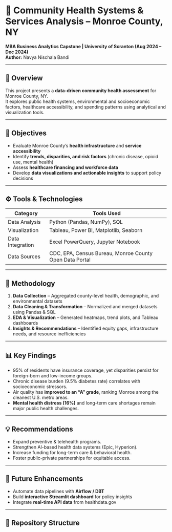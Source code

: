 # 🏥 Community Health Systems & Services Analysis – Monroe County, NY

**MBA Business Analytics Capstone | University of Scranton (Aug 2024 – Dec 2024)**  
**Author:** Navya Nischala Bandi  

---

## 📘 Overview
This project presents a **data-driven community health assessment** for Monroe County, NY.  
It explores public health systems, environmental and socioeconomic factors, healthcare accessibility, and spending patterns using analytical and visualization tools.

---

## 🎯 Objectives
- Evaluate Monroe County’s **health infrastructure** and **service accessibility**
- Identify **trends, disparities, and risk factors** (chronic disease, opioid use, mental health)
- Assess **healthcare financing and workforce data**
- Develop **data visualizations and actionable insights** to support policy decisions

---

## ⚙️ Tools & Technologies
| Category | Tools Used |
|-----------|-------------|
| Data Analysis | Python (Pandas, NumPy), SQL |
| Visualization | Tableau, Power BI, Matplotlib, Seaborn |
| Data Integration | Excel PowerQuery, Jupyter Notebook |
| Data Sources | CDC, EPA, Census Bureau, Monroe County Open Data Portal |

---

## 🧩 Methodology
1. **Data Collection** – Aggregated county-level health, demographic, and environmental datasets  
2. **Data Cleaning & Transformation** – Normalized and merged datasets using Pandas & SQL  
3. **EDA & Visualization** – Generated heatmaps, trend plots, and Tableau dashboards  
4. **Insights & Recommendations** – Identified equity gaps, infrastructure needs, and resource inefficiencies  

---

## 📊 Key Findings
- 95% of residents have insurance coverage, yet disparities persist for foreign-born and low-income groups.  
- Chronic disease burden (9.5% diabetes rate) correlates with socioeconomic stressors.  
- Air quality has **improved to an “A” grade**, ranking Monroe among the cleanest U.S. metro areas.  
- **Mental health distress (16%)** and long-term care shortages remain major public health challenges.  

---

## 💡 Recommendations
- Expand preventive & telehealth programs.  
- Strengthen AI-based health data systems (Epic, Hyperion).  
- Increase funding for long-term care & behavioral health.  
- Foster public-private partnerships for equitable access.  

---

## 🧠 Future Enhancements
- Automate data pipelines with **Airflow / DBT**  
- Build **interactive Streamlit dashboard** for policy insights  
- Integrate **real-time API data** from healthdata.gov  

---

## 📂 Repository Structure
